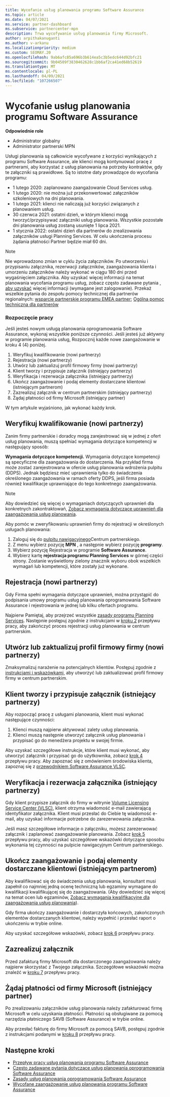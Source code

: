 ```yaml
---
title: Wycofanie usług planowania programu Software Assurance
ms.topic: article
ms.date: 04/07/2021
ms.service: partner-dashboard
ms.subservice: partnercenter-mpn
description: Trwa wycofywanie usług planowania firmy Microsoft.
author: arpithakanuganti
ms.author: v-arkanu
ms.localizationpriority: medium
ms.custom: SEOMAY.20
ms.openlocfilehash: 9ab6afc85a696b3b614ea5c3b5edc644d92bfc21
ms.sourcegitcommit: 9b04509f3830462628c1bb6af2ca41ed68b52619
ms.translationtype: MT
ms.contentlocale: pl-PL
ms.lasthandoff: 04/09/2021
ms.locfileid: "107266507"
---
```

# <a name="software-assurance-planning-services-retirement"></a>Wycofanie usług planowania programu Software Assurance

**Odpowiednie role**

- Administrator globalny
- Administrator partnerski MPN


Usługi planowania są całkowicie wycofywane z korzyści wynikających z programu Software Assurance, ale klienci mogą kontynuować pracę z partnerami, aby korzystać z usług planowania na potrzeby kontraktów, gdy te załączniki są prawidłowe. Są to istotne daty prowadzące do wycofania programu: 

- 1 lutego 2020: zaplanowano zaangażowanie Cloud Services usług.  
- 1 lutego 2020: nie można już przekonwertować załączników szkoleniowych na dni planowania.  
- 1 lutego 2021: klienci nie naliczają już korzyści związanych z planowaniem usług. 
- 30 czerwca 2021: ostatni dzień, w którym klienci mogą tworzyć/przypisywać załączniki usług planowania. Wszystkie pozostałe dni planowania usług zostaną usunięte 1 lipca 2021.
- 1 stycznia 2022: ostatni dzień dla partnerów do zrealizowania załączników usługi Planning Services. W celu ukończenia procesu żądania płatności Partner będzie miał 60 dni.  

>[!NOTE]
>Nie wprowadzono zmian w cyklu życia załączników. Po utworzeniu i przypisaniu załącznika, rezerwacji załączników, zaangażowania klienta i umorzeniu załączników należy wykonać w ciągu 180 dni przed wygaśnięciem załącznika.  Aby uzyskać więcej informacji na temat planowania wycofania programu usług, zobacz często zadawane pytania [, aby uzyskać](https://partner.microsoft.com/resources/collection/software-assurance-benefit-changes#/) więcej informacji (wymagane jest zalogowanie).  Przekaż wszelkie pytania do zespołu pomocy technicznej dla partnerów regionalnych: [wsparcie partnerskie programu EMEA partner](mailto:savoucher@msdirectservices.com); [Ogólna pomoc techniczna dla partnerów](https://partner.microsoft.com/dashboard/support/servicerequests)


### <a name="get-started"></a>Rozpoczęcie pracy

Jeśli jesteś nowym usługą planowania oprogramowania Software Assurance, wykonaj wszystkie poniższe czynności. Jeśli jesteś już aktywny w programie planowania usług, Rozpocznij każde nowe zaangażowanie w kroku 4 (4) poniżej.

1. Weryfikuj kwalifikowanie (nowi partnerzy)
2. Rejestracja (nowi partnerzy)
3. Utwórz lub zaktualizuj profil firmowy firmy (nowi partnerzy)
4. Klient tworzy i przypisuje załącznik (istniejący partnerzy)
5. Weryfikacja i rezerwacja załącznika (istniejący partnerzy)
6. Ukończ zaangażowanie i podaj elementy dostarczane klientowi (istniejącym partnerom)
7. Zazrealizuj załącznik w centrum partnerskim (istniejący partnerzy)
8. Żądaj płatności od firmy Microsoft (istniejący partner)

W tym artykule wyjaśniono, jak wykonać każdy krok.

## <a name="verify-eligibility-new-partners"></a>Weryfikuj kwalifikowanie (nowi partnerzy)

Zanim firmy partnerskie i doradcy mogą zarejestrować się w jednej z ofert usług planowania, muszą spełniać wymagania dotyczące kompetencji w następujący sposób:

**Wymagania dotyczące kompetencji.** Wymagania dotyczące kompetencji są specyficzne dla zaangażowania do dostarczenia. Na przykład firma może zostać zarejestrowana w ofercie usług planowania wdrożenia pulpitu (DDPS). Jednak będziesz mieć uprawnienia tylko do świadczenia określonego zaangażowania w ramach oferty DDPS, jeśli firma posiada również kwalifikacje uprawniające do tego konkretnego zaangażowania.

>[!NOTE]
> Aby dowiedzieć się więcej o wymaganiach dotyczących uprawnień dla konkretnych zakontraktowań, [Zobacz wymagania dotyczące uprawnień dla zaangażowania usług planowania](software-assurance-dps-requirements.md).

Aby pomóc w zweryfikowaniu uprawnień firmy do rejestracji w określonych usługach planowania:

1. Zaloguj się do [pulpitu nawigacyjnego](https://partner.microsoft.com/dashboard/home)Centrum partnerskiego.
2. Z menu wybierz pozycję **MPN** , a następnie wybierz pozycję **programy**.
3. Wybierz pozycję Rejestracja w programie **Software Assurance**.
4. Wybierz kartę **rejestracja programu Planning Services** w górnej części strony. Zostanie wyświetlony zielony znacznik wyboru obok wszelkich wymagań lub kompetencji, które zostały już wykonane.

## <a name="enroll-new-partners"></a>Rejestracja (nowi partnerzy)

Gdy Firma spełni wymagania dotyczące uprawnień, można przystąpić do podpisania umowy programu usług planowania oprogramowania Software Assurance i rejestrowania w jednej lub kilku ofertach programu.

Najpierw Pamiętaj, aby przejrzeć wszystkie [zasady programu Planning Services](https://go.microsoft.com/fwlink/?linkid=2115984). Następnie postępuj zgodnie z instrukcjami w [kroku 2](https://go.microsoft.com/fwlink/?linkid=2115983) przepływu pracy, aby zakończyć proces rejestracji usług planowania w centrum partnerskim.


## <a name="create-or-update-your-companys-business-profile-new-partners"></a>Utwórz lub zaktualizuj profil firmowy firmy (nowi partnerzy)

Zmaksymalizuj narażenie na potencjalnych klientów. Postępuj zgodnie z [instrukcjami i wskazówkami,](create-a-marketing-profile.md) aby utworzyć lub zaktualizować profil firmowy firmy w centrum partnerskim.

## <a name="customer-creates-and-assigns-voucher-existing-partners"></a>Klient tworzy i przypisuje załącznik (istniejący partnerzy)

Aby rozpocząć pracę z usługami planowania, klient musi wykonać następujące czynności:

1. Klienci muszą najpierw aktywować zalety usług planowania.
2. Klienci muszą następnie utworzyć załącznik usług planowania i przypisać go do menedżera projektu w swojej firmie.

Aby uzyskać szczegółowe instrukcje, które klient musi wykonać, aby utworzyć załącznik i przypisać go do użytkownika, zobacz [krok 4](https://go.microsoft.com/fwlink/?linkid=2115983) przepływu pracy. Aby zapoznać się z omówieniem środowiska klienta, zapoznaj się z [przewodnikiem Software Assurance VLSC](https://download.microsoft.com/download/A/7/D/A7D04694-1B1E-4B18-918F-0EDCD43BA2E5/VLSC-Software-Assurance-Guide_en-US.pdf).

## <a name="validate-and-reserve-voucher-existing-partners"></a>Weryfikacja i rezerwacja załącznika (istniejący partnerzy)

Gdy klient przypisze załącznik do firmy w witrynie [Volume Licensing Service Center (VLSC)](https://www.microsoft.com/Licensing/servicecenter/default.aspx), klient otrzyma wiadomość e-mail zawierającą identyfikator załącznika. Klient musi przesłać do Ciebie tę wiadomość e-mail, aby uzyskać informacje potrzebne do zarezerwowania załącznika.

Jeśli masz szczegółowe informacje o załączniku, możesz zarezerwować załącznik i zaplanować zaangażowanie planowania. Zobacz [krok 5](https://go.microsoft.com/fwlink/?linkid=2115983) przepływu pracy, aby uzyskać szczegółowe wskazówki dotyczące sposobu wykonania tej czynności na pulpicie nawigacyjnym Centrum partnerskiego.

## <a name="complete-engagement-and-provide-deliverables-to-your-customer-existing-partners"></a>Ukończ zaangażowanie i podaj elementy dostarczane klientowi (istniejącym partnerom)

Aby kwalifikować się do świadczenia usług planowania, konsultant musi zapełnił co najmniej jedną ocenę techniczną lub egzaminy wymagane do kwalifikacji kwalifikującej się do zaangażowania. (Aby dowiedzieć się więcej na temat ocen lub egzaminów, [Zobacz wymagania kwalifikacyjne dla zaangażowania usług planowania](software-assurance-dps-requirements.md)).

Gdy firma ukończy zaangażowanie i dostarczyła końcowych, zakończonych elementów dostarczanych klientowi, należy wypełnić i przesłać raport o ukończeniu w trybie online.

Aby uzyskać szczegółowe wskazówki, zobacz [krok 6](https://go.microsoft.com/fwlink/?linkid=2115983) przepływu pracy.

## <a name="redeem-voucher"></a>Zazrealizuj załącznik

Przed zafakturą firmy Microsoft dla dostarczonego zaangażowania należy najpierw skorzystać z Twojego załącznika. Szczegółowe wskazówki można znaleźć w [kroku 7](https://go.microsoft.com/fwlink/?linkid=2115983) przepływu pracy.

## <a name="request-payment-from-microsoft-existing-partners"></a>Żądaj płatności od firmy Microsoft (istniejący partner)

Po zrealizowaniu załączników usług planowania należy zafakturować firmę Microsoft w celu uzyskania płatności. Płatności są obsługiwane za pomocą narzędzia płatniczego SAVB (Software Assurance) w trybie online.

Aby przesłać fakturę do firmy Microsoft za pomocą SAVB, postępuj zgodnie z instrukcjami podanymi w [kroku 8](https://go.microsoft.com/fwlink/?linkid=2115983) przepływu pracy.

## <a name="next-steps"></a>Następne kroki

- [Przepływ pracy usług planowania programu Software Assurance](https://go.microsoft.com/fwlink/?linkid=2115983)
- [Często zadawane pytania dotyczące usług planowania oprogramowania Software Assurance](https://go.microsoft.com/fwlink/?linkid=2116077)
- [Zasady usług planowania oprogramowania Software Assurance](https://go.microsoft.com/fwlink/?linkid=2115984)
- [Wycofane zaangażowanie usług planowania programu Software Assurance](https://query.prod.cms.rt.microsoft.com/cms/api/am/binary/RE4sln9)
